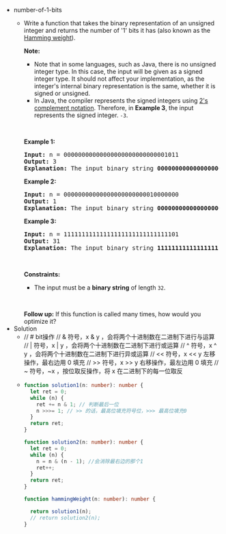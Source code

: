 - number-of-1-bits
	- <p>Write a function that takes&nbsp;the binary representation of an unsigned integer and returns the number of &#39;1&#39; bits it has (also known as the <a href="http://en.wikipedia.org/wiki/Hamming_weight" target="_blank">Hamming weight</a>).</p>
	  
	  <p><strong>Note:</strong></p>
	  
	  <ul>
	  	<li>Note that in some languages, such as Java, there is no unsigned integer type. In this case, the input will be given as a signed integer type. It should not affect your implementation, as the integer&#39;s internal binary representation is the same, whether it is signed or unsigned.</li>
	  	<li>In Java, the compiler represents the signed integers using <a href="https://en.wikipedia.org/wiki/Two%27s_complement" target="_blank">2&#39;s complement notation</a>. Therefore, in <strong class="example">Example 3</strong>, the input represents the signed integer. <code>-3</code>.</li>
	  </ul>
	  
	  <p>&nbsp;</p>
	  <p><strong class="example">Example 1:</strong></p>
	  
	  <pre>
	  <strong>Input:</strong> n = 00000000000000000000000000001011
	  <strong>Output:</strong> 3
	  <strong>Explanation:</strong> The input binary string <strong>00000000000000000000000000001011</strong> has a total of three &#39;1&#39; bits.
	  </pre>
	  
	  <p><strong class="example">Example 2:</strong></p>
	  
	  <pre>
	  <strong>Input:</strong> n = 00000000000000000000000010000000
	  <strong>Output:</strong> 1
	  <strong>Explanation:</strong> The input binary string <strong>00000000000000000000000010000000</strong> has a total of one &#39;1&#39; bit.
	  </pre>
	  
	  <p><strong class="example">Example 3:</strong></p>
	  
	  <pre>
	  <strong>Input:</strong> n = 11111111111111111111111111111101
	  <strong>Output:</strong> 31
	  <strong>Explanation:</strong> The input binary string <strong>11111111111111111111111111111101</strong> has a total of thirty one &#39;1&#39; bits.
	  </pre>
	  
	  <p>&nbsp;</p>
	  <p><strong>Constraints:</strong></p>
	  
	  <ul>
	  	<li>The input must be a <strong>binary string</strong> of length <code>32</code>.</li>
	  </ul>
	  
	  <p>&nbsp;</p>
	  <strong>Follow up:</strong> If this function is called many times, how would you optimize it?
- Solution
	- //   # bit操作
	    // & 符号，x & y ，会将两个十进制数在二进制下进行与运算
	    // | 符号，x | y ，会将两个十进制数在二进制下进行或运算
	    // ^ 符号，x ^ y ，会将两个十进制数在二进制下进行异或运算
	    // << 符号，x << y 左移操作，最右边用 0 填充
	    // >> 符号，x >> y 右移操作，最左边用 0 填充
	    // ~ 符号，~x ，按位取反操作，将 x 在二进制下的每一位取反
	- ```Typescript
	  function solution1(n: number): number {
	    let ret = 0;
	    while (n) {
	      ret += n & 1; // 判断最后一位
	      n >>>= 1; // >> 的话，最高位填充符号位，>>> 最高位填充0
	    }
	    return ret;
	  }
	  
	  function solution2(n: number): number {
	    let ret = 0;
	    while (n) {
	      n = n & (n - 1); //会消除最右边的那个1
	      ret++;
	    }
	    return ret;
	  }
	  
	  function hammingWeight(n: number): number {
	  
	    return solution1(n);
	    // return solution2(n);
	  }
	  ```